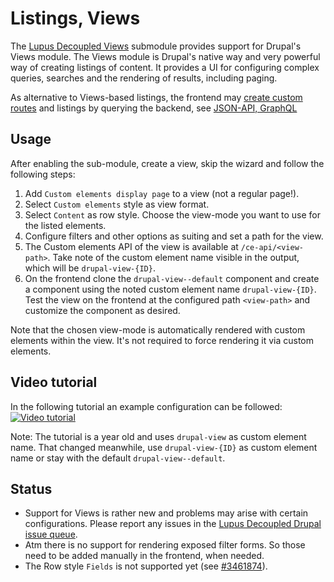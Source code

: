 # Listings, Views

The [Lupus Decoupled Views](https://git.drupalcode.org/project/lupus_decoupled/-/blob/1.x/modules/lupus_decoupled_views/README.md)
submodule provides support for Drupal's Views module. The Views module is Drupal's native way and very powerful way of creating listings of content. It provides a UI for configuring complex queries, searches and the rendering of results, including paging.

As alternative to Views-based listings, the frontend may [create custom routes](/nuxt/custom-routes) and listings by querying the backend, see [JSON-API, GraphQL](/advanced-topics/jsonapi-graphql)

## Usage

After enabling the sub-module, create a view, skip the wizard and follow the following steps:

1. Add `Custom elements display page` to a view (not a regular page!).
2. Select `Custom elements` style as view format.
3. Select `Content` as row style. Choose the view-mode you want to use for the listed elements.
4. Configure filters and other options as suiting and set a path for the view.
5. The Custom elements API of the view is available at `/ce-api/<view-path>`. Take note of the custom element name visible in the output, which will be `drupal-view-{ID}`.
6. On the frontend clone the `drupal-view--default` component and create a component using the noted custom element name `drupal-view-{ID}`. Test the view on the frontend at the configured path `<view-path>` and customize the component as desired.


Note that the chosen view-mode is automatically rendered with custom elements within the view. It's not required to force rendering it via custom elements.

## Video tutorial

In the following tutorial an example configuration can be followed: [![Video tutorial](https://www.youtube.com/live/KKTl4z_MGSg?si=j4qWfVlo9IOiobDy&t=1352)](https://www.youtube.com/live/KKTl4z_MGSg?si=j4qWfVlo9IOiobDy&t=1352)

Note: The tutorial is a year old and uses `drupal-view` as custom element name. That changed meanwhile, use `drupal-view-{ID}` as custom element name or stay with the default `drupal-view--default`.

## Status

* Support for Views is rather new and problems may arise with certain configurations. Please report any issues in the [Lupus Decoupled Drupal issue queue](https://www.drupal.org/project/issues/lupus_decoupled?categories=All).
* Atm there is no support for rendering exposed filter forms. So those need to be added manually in the frontend, when needed.
* The Row style `Fields` is not supported yet (see
[#3461874](https://www.drupal.org/project/lupus_decoupled/issues/3461874)).
